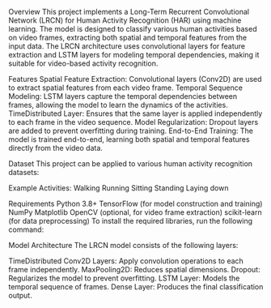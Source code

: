 Overview
This project implements a Long-Term Recurrent Convolutional Network (LRCN) for Human Activity Recognition (HAR) using machine learning. The model is designed to classify various human activities based on video frames, extracting both spatial and temporal features from the input data. The LRCN architecture uses convolutional layers for feature extraction and LSTM layers for modeling temporal dependencies, making it suitable for video-based activity recognition.

Features
Spatial Feature Extraction: Convolutional layers (Conv2D) are used to extract spatial features from each video frame.
Temporal Sequence Modeling: LSTM layers capture the temporal dependencies between frames, allowing the model to learn the dynamics of the activities.
TimeDistributed Layer: Ensures that the same layer is applied independently to each frame in the video sequence.
Model Regularization: Dropout layers are added to prevent overfitting during training.
End-to-End Training: The model is trained end-to-end, learning both spatial and temporal features directly from the video data.

Dataset
This project can be applied to various human activity recognition datasets:


Example Activities:
Walking
Running
Sitting
Standing
Laying down

Requirements
Python 3.8+
TensorFlow (for model construction and training)
NumPy
Matplotlib
OpenCV (optional, for video frame extraction)
scikit-learn (for data preprocessing)
To install the required libraries, run the following command:

Model Architecture
The LRCN model consists of the following layers:

TimeDistributed Conv2D Layers: Apply convolution operations to each frame independently.
MaxPooling2D: Reduces spatial dimensions.
Dropout: Regularizes the model to prevent overfitting.
LSTM Layer: Models the temporal sequence of frames.
Dense Layer: Produces the final classification output.
